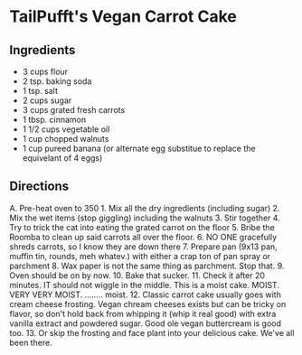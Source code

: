 # TailPufft's Vegan Carrot Cake

## Ingredients

-   3 cups flour
-   2 tsp. baking soda
-   1 tsp. salt
-   2 cups sugar
-   3 cups grated fresh carrots
-   1 tbsp. cinnamon
-   1 1/2 cups vegetable oil
-   1 cup chopped walnuts
-   1 cup pureed banana (or alternate egg substitue to replace the
    equivelant of 4 eggs)

## Directions

A. Pre-heat oven to 350 1. Mix all the dry ingredients (including sugar)
2. Mix the wet items (stop giggling) including the walnuts 3. Stir
together 4. Try to trick the cat into eating the grated carrot on the
floor 5. Bribe the Roomba to clean up said carrots all over the floor.
6. NO ONE gracefully shreds carrots, so I know they are down there 7.
Prepare pan (9x13 pan, muffin tin, rounds, meh whatev.) with either a
crap ton of pan spray or parchment 8. Wax paper is not the same thing as
parchment. Stop that. 9. Oven should be on by now. 10. Bake that sucker.
11. Check it after 20 minutes. IT should not wiggle in the middle. This
is a moist cake. MOIST. VERY VERY MOIST. ........ moist. 12. Classic
carrot cake usually goes with cream cheese frosting. Vegan chream
cheeses exists but can be tricky on flavor, so don't hold back from
whipping it (whip it real good) with extra vanilla extract and powdered
sugar. Good ole vegan buttercream is good too. 13. Or skip the frosting
and face plant into your delicious cake. We've all been there.
